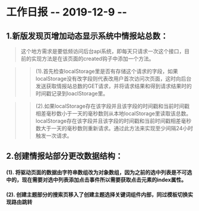 # 工作日报      -- 2019-12-9 --

## 1.新版发现页增加动态显示系统中情报站总数：

> 这个地方需求是要低频访问后台api系统，即每天只请求一次这个接口，目前的实现方法是在该页面的created钩子中添加一个方法。

>> (1).首先检查localStorage里是否有存储这个请求的字段，如果localStorage没有改字段则代表改用户首次访问次页面，这时向后台发送获取情报站总数的GET请求，并将请求结果和得到请求结果时的时间戳记录到loaclStorage里。

>> (2).如果localStorage存在该字段并且该字段的时间戳和当前时间戳相差毫秒数小于一天的毫秒数则从本地localStorage里读取该总数。localStorage存在该字段并且该字段的时间戳和当前时间戳相差毫秒数大于一天的毫秒数则重新请求。通过此方法来实现至少间隔24小时触发一次请求。

## 2.创建情报站部分更改数据结构：

#### (1). 将驱动页面的数据由字符串数组改为对象数组，因为之前的选中列表是不可选中的，现在需要对选中列表添加点击事件所以需要获取点击元素的index属性。

#### (2). 创建主题部分的搜索页移入了创建主题选择关键词组件内部，同过模板切换实现路由跳转